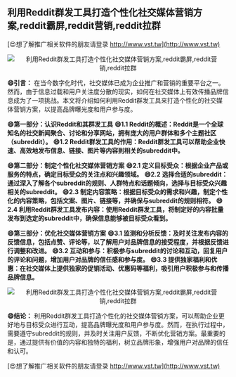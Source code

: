 ## **利用Reddit群发工具打造个性化社交媒体营销方案,reddit霸屏,reddit营销,reddit拉群**

[😍想了解推广相关软件的朋友请登录 http://www.vst.tw](http://www.vst.tw)

 <center><img src="https://vst.tw/MP4/tuiguang/png/1.png" alt="利用Reddit群发工具打造个性化社交媒体营销方案,reddit霸屏,reddit营销,reddit拉群"></center>

**😄引言：**
在当今数字化时代，社交媒体已成为企业推广和营销的重要平台之一。然而，由于信息过载和用户关注度分散的现实，如何在社交媒体上有效传播品牌信息成为了一项挑战。本文将介绍如何利用Reddit群发工具来打造个性化的社交媒体营销方案，以提高品牌曝光度和用户参与度。

**😄第一部分：认识Reddit和其群发工具**
**😄1.1 Reddit的概述：Reddit是一个全球知名的社交新闻聚合、讨论和分享网站，拥有庞大的用户群体和多个主题社区（subreddit）。**
**😄1.2 Reddit群发工具的作用：Reddit群发工具可以帮助企业快速、高效地发布信息、链接、图片等内容到相关的subreddit中。**

**😄第二部分：制定个性化社交媒体营销方案**
**😄2.1 定义目标受众：根据企业产品或服务的特点，确定目标受众的关注点和兴趣领域。**
**😄2.2 选择合适的subreddit：通过深入了解各个subreddit的规则、人群特点和话题倾向，选择与目标受众兴趣相关的subreddit。**
**😄2.3 制定内容策略：根据目标受众的需求和兴趣，制定个性化的内容策略，包括文案、图片、链接等，并确保与subreddit的规则相符。**
**😄2.4 利用Reddit群发工具发布内容：使用Reddit群发工具，将制定好的内容批量发布到选定的subreddit中，确保信息能够被目标受众看到。**

**😄第三部分：优化社交媒体营销方案**
**😄3.1 监测和分析反馈：及时关注发布内容的反馈信息，包括点赞、评论等，以了解用户对品牌信息的接受程度，并根据反馈进行调整和改进。**
**😄3.2 互动和参与：积极参与subreddit的讨论和互动，回复用户的评论和问题，增加用户对品牌的信任感和参与度。**
**😄3.3 提供独家福利和优惠：在社交媒体上提供独家的促销活动、优惠码等福利，吸引用户积极参与和传播品牌信息。**

 <center><img src="https://vst.tw/MP4/tuiguang/png/8.png" alt="利用Reddit群发工具打造个性化社交媒体营销方案,reddit霸屏,reddit营销,reddit拉群"></center>

**😄结论：**
利用Reddit群发工具打造个性化的社交媒体营销方案，可以帮助企业更好地与目标受众进行互动，提高品牌曝光度和用户参与度。然而，在执行过程中，需要遵守subreddit的规则，并及时关注用户反馈，不断优化营销方案。最重要的是，通过提供有价值的内容和独特的福利，树立品牌形象，增强用户对品牌的信任和认可。

[😍想了解推广相关软件的朋友请登录 http://www.vst.tw](http://www.vst.tw)



